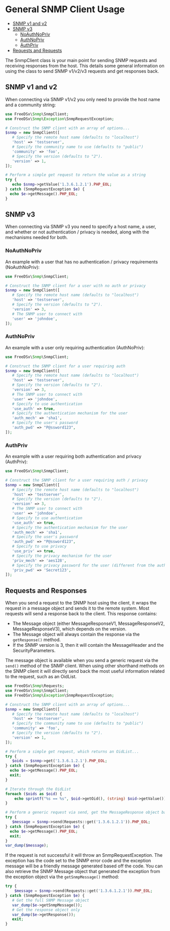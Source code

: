 General SNMP Client Usage
===================

* [SNMP v1 and v2](#snmp-v1-and-v2)
* [SNMP v3](#snmp-v3)
  * [NoAuthNoPriv](#noauthnopriv)
  * [AuthNoPriv](#authnopriv)
  * [AuthPriv](#authpriv)
* [Requests and Requests](#requests-and-responses)

The SnmpClient class is your main point for sending SNMP requests and receiving responses from the host. This details
some general information on using the class to send SNMP v1/v2/v3 requests and get responses back.

## SNMP v1 and v2

When connecting via SNMP v1/v2 you only need to provide the host name and a community string:

```php
use FreeDSx\Snmp\SnmpClient;
use FreeDSx\Snmp\Exception\SnmpRequestException;

# Construct the SNMP client with an array of options...
$snmp = new SnmpClient([
   # Specify the remote host name (defaults to "localhost")
   'host' => 'testserver',
   # Specify the community name to use (defaults to "public")
   'community' => 'foo',
   # Specify the version (defaults to "2").
   'version' => 1,
]);

# Perform a simple get request to return the value as a string
try {
   echo $snmp->getValue('1.3.6.1.2.1').PHP_EOL;
} catch (SnmpRequestException $e) {
  echo $e->getMessage().PHP_EOL;
}
```

## SNMP v3

When connecting via SNMP v3 you need to specify a host name, a user, and whether or not authentication / privacy is
needed, along with the mechanisms needed for both.


### NoAuthNoPriv

An example with a user that has no authentication / privacy requirements (NoAuthNoPriv):

```php
use FreeDSx\Snmp\SnmpClient;

# Construct the SNMP client for a user with no auth or privacy
$snmp = new SnmpClient([
   # Specify the remote host name (defaults to "localhost")
   'host' => 'testserver',
   # Specify the version (defaults to "2").
   'version' => 3,
   # The SNMP user to connect with
   'user' => 'johndoe',
]);
```

### AuthNoPriv

An example with a user only requiring authentication (AuthNoPriv):

```php
use FreeDSx\Snmp\SnmpClient;

# Construct the SNMP client for a user requiring auth
$snmp = new SnmpClient([
   # Specify the remote host name (defaults to "localhost")
   'host' => 'testserver',
   # Specify the version (defaults to "2").
   'version' => 3,
   # The SNMP user to connect with
   'user' => 'johndoe',
   # Specify to use authentication
   'use_auth' => true,
   # Specify the authentication mechanism for the user
   'auth_mech' => 'sha1',
   # Specify the user's password
   'auth_pwd' => "P@ssword123",
]);
```

### AuthPriv

An example with a user requiring both authentication and privacy (AuthPriv):

```php
use FreeDSx\Snmp\SnmpClient;

# Construct the SNMP client for a user requiring auth / privacy
$snmp = new SnmpClient([
   # Specify the remote host name (defaults to "localhost")
   'host' => 'testserver',
   # Specify the version (defaults to "2").
   'version' => 3,
   # The SNMP user to connect with
   'user' => 'johndoe',
   # Specify to use authentication
   'use_auth' => true,
   # Specify the authentication mechanism for the user
   'auth_mech' => 'sha1',
   # Specify the user's password
   'auth_pwd' => "P@ssword123",
   # Specify to use privacy
   'use_priv' => true,
   # Specify the privacy mechanism for the user
   'priv_mech' => 'aes128',
   # Specify the privacy password for the user (different from the authentication password)
   'priv_pwd' => 'Secret123',
]);
```

## Requests and Responses

When you send a request to the SNMP host using the client, it wraps the request in a message object and sends it to the
remote system. Most requests will send a response back to the client. This response contains:

* The Message object (either MessageResponseV1, MessageResponseV2, MessageResponseV3), which depends on the version.
* The Message object will always contain the response via the `getResponse()` method.
* If the SNMP version is 3, then it will contain the MessageHeader and the SecurityParameters.

The message object is available when you send a generic request via the `send()` method of the SNMP client. When using
other shorthand methods on the SNMP client it will directly send back the most useful information related to the request,
such as an OidList.

```php
use FreeDSx\Snmp\Requests;
use FreeDSx\Snmp\SnmpClient;
use FreeDSx\Snmp\Exception\SnmpRequestException;

# Construct the SNMP client with an array of options...
$snmp = new SnmpClient([
   # Specify the remote host name (defaults to "localhost")
   'host' => 'testserver',
   # Specify the community name to use (defaults to "public")
   'community' => 'foo',
   # Specify the version (defaults to "2").
   'version' => 1,
]);

# Perform a simple get request, which returns an OidList...
try {
   $oids = $snmp->get('1.3.6.1.2.1').PHP_EOL;
} catch (SnmpRequestException $e) {
  echo $e->getMessage().PHP_EOL;
  exit;
}

# Iterate through the OidList
foreach ($oids as $oid) {
    echo sprintf("%s == %s", $oid->getOid(), (string) $oid->getValue()).PHP_EOL;
}

# Perform a generic request via send, get the MessageResponse object back
try {
   $message = $snmp->send(Requests::get('1.3.6.1.2.1')).PHP_EOL;
} catch (SnmpRequestException $e) {
  echo $e->getMessage().PHP_EOL;
  exit;
}
var_dump($message);
```

If the request is not successful it will throw an SnmpRequestException. The exception has the code set to the SNMP error
code and the exception message will be a friendly message generated based off the code. You can also retrieve the SNMP
Message object that generated the exception from the exception object via the `getSnmpMessage()` method:

```php
try {
    $message = $snmp->send(Requests::get('1.3.6.1.2.1')).PHP_EOL;
} catch (SnmpRequestException $e) {
   # Get the full SNMP Message object
   var_dump($e->getSnmpMessage());
   # Get the response object only
   var_dump($e->getResponse());
   exit;
}
